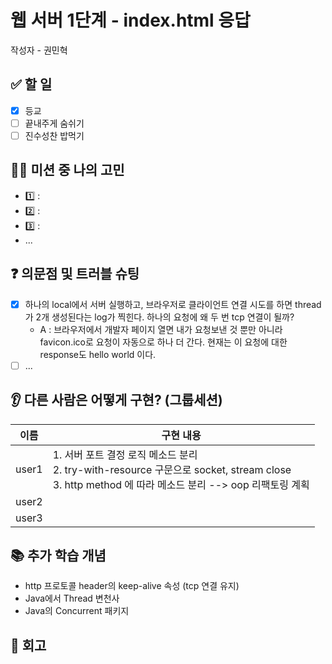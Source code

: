 # 웹 서버 1단계 - index.html 응답

작성자 - 권민혁

## ✅ 할 일
- [x] 등교
- [ ] 끝내주게 숨쉬기
- [ ] 진수성찬 밥먹기

## 👨‍💻 미션 중 나의 고민
- 1️⃣ :
- 2️⃣ :
- 3️⃣ :
- ...

## ❓ 의문점 및 트러블 슈팅

- [x] 하나의 local에서 서버 실행하고, 브라우저로 클라이언트 연결 시도를 하면 thread가 2개 생성된다는 log가 찍힌다. 하나의 요청에 왜 두 번 tcp 연결이 될까?
    - A : 브라우저에서 개발자 페이지 열면 내가 요청보낸 것 뿐만 아니라 favicon.ico로 요청이 자동으로 하나 더 간다. 현재는 이 요청에 대한 response도 hello world 이다.
- [ ] ...

## 👂 다른 사람은 어떻게 구현? (그룹세션)

| 이름    | 구현 내용                                                                                                                 |
|-------|-----------------------------------------------------------------------------------------------------------------------|
| user1 | 1. 서버 포트 결정 로직 메소드 분리 </br> 2. try-with-resource 구문으로 socket, stream close </br> 3. http method 에 따라 메소드 분리 --> oop 리팩토링 계획 |
| user2 |                                                                                                                       |
| user3 |                                                                                                                       |

## 📚 추가 학습 개념
- http 프로토콜 header의 keep-alive 속성 (tcp 연결 유지)
- Java에서 Thread 변천사
- Java의 Concurrent 패키지

## 🧐 회고
